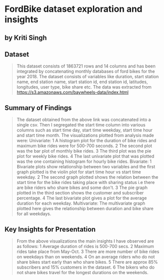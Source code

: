 # FordBike dataset exploration and insights
## by Kriti Singh


## Dataset

> This dataset consists of 1863721 rows and 14 columns and has been integrated by concatenating monthly databases of ford bikes for the year 2018. The dataset consists of variables like duration, start station name, end station name, start station id, end station id, latitudes, longitudes, user type, bike share etc. The data was extracted from https://s3.amazonaws.com/baywheels-data/index.html


## Summary of Findings

> The dataset obtained from the above link was concatenated into a single csv. Then I segregated the start time column into various columns such as start time day, start time weekday, start time hour and start time month. The visualizations plotted from analysis made were:
Univariate:
1 A histogram plot for the duration of bike rides and maximum bike rides were for 500-700 seconds.
2 The second plot was the bar plot of monthly bike rides.
3 The third plot was the pie plot for weekly bike rides.
4 The last univariate plot that was plotted was the one containing histogram for hourly bike rides.
Bivariate:
1 Bivariate plots show relationship between two variables and the first graph plotted is the violin plot for start time hour vs start time weekday.
2 The second graph plotted shows the relation between the start time for the bike rides taking place with sharing status i.e there are bike riders who share bikes and some don't.
3 The pie graph plotted in the third section shows the customer and subscriber percentage.
4 The last bivariate plot gives a plot for the average duration for each weekday.
Multivariate:
The multivariate graph plotted here gives the relationship between duration and bike share for all weekdays.


## Key Insights for Presentation

> From the above visualizations the main insights I have observed are as follows:
1 Average duration of rides is 500-700 secs.
2 Maximum rides take place from May-Oct.
3 There are more number of bike rides on weekdays than on weekends.
4 On an average riders who do not share bikes start early than who share bikes.
5 There are approx 85% subscribers and 15% customers in the dataset.
6 The bikers who do not share bikes travel for the longest durations on the weekends.